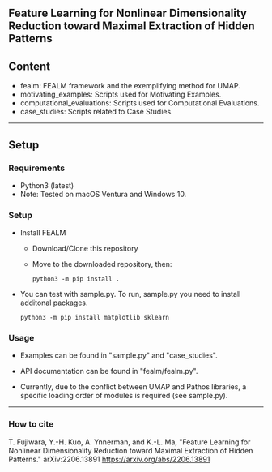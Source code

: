 ## Feature Learning for Nonlinear Dimensionality Reduction toward Maximal Extraction of Hidden Patterns

Content
-----
* fealm: FEALM framework and the exemplifying method for UMAP.
* motivating_examples: Scripts used for Motivating Examples.
* computational_evaluations: Scripts used for Computational Evaluations.
* case_studies: Scripts related to Case Studies.

******

Setup
-----

### Requirements
* Python3 (latest)
* Note: Tested on macOS Ventura and Windows 10.

### Setup

* Install FEALM

  * Download/Clone this repository

  * Move to the downloaded repository, then:

    `python3 -m pip install .`

* You can test with sample.py. To run, sample.py you need to install additonal packages.

    `python3 -m pip install matplotlib sklearn`

### Usage
* Examples can be found in "sample.py" and "case_studies".
* API documentation can be found in "fealm/fealm.py".

* Currently, due to the conflict between UMAP and Pathos libraries, a specific loading order of modules is required (see sample.py).

******

### How to cite
T. Fujiwara, Y.-H. Kuo, A. Ynnerman, and K.-L. Ma, "Feature Learning for Nonlinear Dimensionality Reduction toward Maximal Extraction of Hidden Patterns." arXiv:2206.13891
https://arxiv.org/abs/2206.13891
